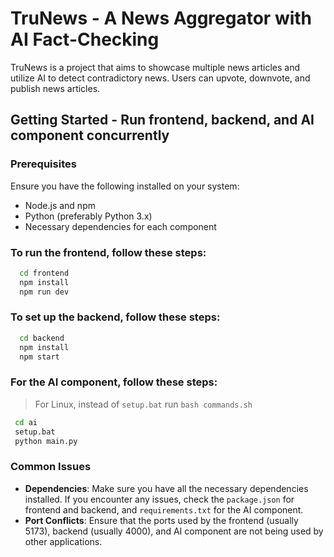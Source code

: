 # TruNews - A News Aggregator with AI Fact-Checking

TruNews is a project that aims to showcase multiple news articles and utilize AI to detect contradictory news. Users can upvote, downvote, and publish news articles.

## Getting Started - Run frontend, backend, and AI component concurrently

### Prerequisites

Ensure you have the following installed on your system:

- Node.js and npm
- Python (preferably Python 3.x)
- Necessary dependencies for each component

### To run the frontend, follow these steps:
  ```bash
    cd frontend
    npm install
    npm run dev
  ```


### To set up the backend, follow these steps:

  ```bash
    cd backend
    npm install
    npm start
  ```

### For the AI component, follow these steps:
   > For Linux, instead of `setup.bat` run `bash commands.sh`
   ```bash
    cd ai
    setup.bat
    python main.py
   ```
### Common Issues

- **Dependencies**: Make sure you have all the necessary dependencies installed. If you encounter any issues, check the `package.json` for frontend and backend, and `requirements.txt` for the AI component.
- **Port Conflicts**: Ensure that the ports used by the frontend (usually 5173), backend (usually 4000), and AI component are not being used by other applications.
